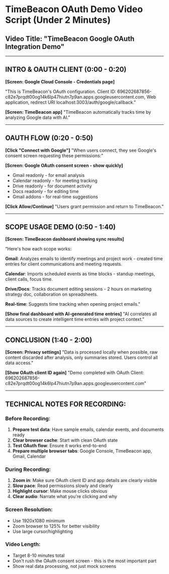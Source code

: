 # TimeBeacon OAuth Demo Video Script (Under 2 Minutes)

## Video Title: "TimeBeacon Google OAuth Integration Demo"

---

## INTRO & OAUTH CLIENT (0:00 - 0:20)
**[Screen: Google Cloud Console - Credentials page]**

"This is TimeBeacon's OAuth configuration. Client ID: 696202687856-c82e7prqdt00og14k6lp47hiutn7p9an.apps.googleusercontent.com, Web application, redirect URI localhost:3003/auth/google/callback."

**[Screen: TimeBeacon app]**
"TimeBeacon automatically tracks time by analyzing Google data with AI."

---

## OAUTH FLOW (0:20 - 0:50)
**[Click "Connect with Google"]**
"When users connect, they see Google's consent screen requesting these permissions:"

**[Screen: Google OAuth consent screen - show quickly]**
- Gmail readonly - for email analysis
- Calendar readonly - for meeting tracking  
- Drive readonly - for document activity
- Docs readonly - for editing time
- Gmail addons - for real-time suggestions

**[Click Allow/Continue]**
"Users grant permission and return to TimeBeacon."

---

## SCOPE USAGE DEMO (0:50 - 1:40)
**[Screen: TimeBeacon dashboard showing sync results]**

"Here's how each scope works:

**Gmail**: Analyzes emails to identify meetings and project work - created time entries for client communications and meeting requests.

**Calendar**: Imports scheduled events as time blocks - standup meetings, client calls, focus time.

**Drive/Docs**: Tracks document editing sessions - 2 hours on marketing strategy doc, collaboration on spreadsheets.

**Real-time**: Suggests time tracking when opening project emails."

**[Show final dashboard with AI-generated time entries]**
"AI correlates all data sources to create intelligent time entries with project context."

---

## CONCLUSION (1:40 - 2:00)
**[Screen: Privacy settings]**
"Data is processed locally when possible, raw content discarded after analysis, only summaries stored. Users control all data access."

**[Show OAuth client ID again]**
"Demo completed with OAuth Client: 696202687856-c82e7prqdt00og14k6lp47hiutn7p9an.apps.googleusercontent.com"

---

## TECHNICAL NOTES FOR RECORDING:

### Before Recording:
1. **Prepare test data**: Have sample emails, calendar events, and documents ready
2. **Clear browser cache**: Start with clean OAuth state
3. **Test OAuth flow**: Ensure it works end-to-end
4. **Prepare multiple browser tabs**: Google Console, TimeBeacon app, Gmail, Calendar

### During Recording:
1. **Zoom in**: Make sure OAuth client ID and app details are clearly visible
2. **Slow pace**: Read permissions slowly and clearly
3. **Highlight cursor**: Make mouse clicks obvious
4. **Clear audio**: Narrate what you're clicking and why

### Screen Resolution:
- Use 1920x1080 minimum
- Zoom browser to 125% for better visibility
- Use large cursor/highlighting

### Video Length:
- Target 8-10 minutes total
- Don't rush the OAuth consent screen - this is the most important part
- Show real data processing, not just mock screens